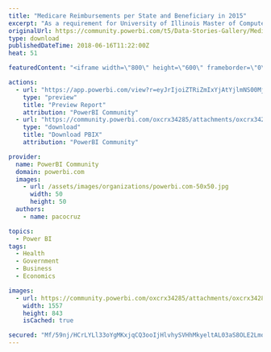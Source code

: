 ```yaml
---
title: "Medicare Reimbursements per State and Beneficiary in 2015"
excerpt: "As a requirement for University of Illinois Master of Computer Science."
originalUrl: https://community.powerbi.com/t5/Data-Stories-Gallery/Medicare-Reimbursements-per-State-and-Beneficiary-in-2015/m-p/441325
type: download
publishedDateTime: 2018-06-16T11:22:00Z
heat: 51

featuredContent: "<iframe width=\"800\" height=\"600\" frameborder=\"0\" src=\"https://app.powerbi.com/view?r=eyJrIjoiZTRiZmIxYjAtYjlmNS00Mjk2LWExMWEtMmUwMjNkNDEyZTQxIiwidCI6ImZhMWY5MWJiLTJkYzgtNGFjNS05MjM1LWI0YzM4OWY5ZDI5NiIsImMiOjZ9\"></iframe>"

actions:
  - url: "https://app.powerbi.com/view?r=eyJrIjoiZTRiZmIxYjAtYjlmNS00Mjk2LWExMWEtMmUwMjNkNDEyZTQxIiwidCI6ImZhMWY5MWJiLTJkYzgtNGFjNS05MjM1LWI0YzM4OWY5ZDI5NiIsImMiOjZ9"
    type: "preview"
    title: "Preview Report"
    attribution: "PowerBI Community"
  - url: "https://community.powerbi.com/oxcrx34285/attachments/oxcrx34285/DataStoriesGallery/2006/2/CS498%20-%20Dashboard.pbix"
    type: "download"
    title: "Download PBIX"
    attribution: "PowerBI Community"

provider:
  name: PowerBI Community
  domain: powerbi.com
  images:
    - url: /assets/images/organizations/powerbi.com-50x50.jpg
      width: 50
      height: 50
  authors:
    - name: pacocruz

topics:
  - Power BI
tags:
  - Health
  - Government
  - Business
  - Economics

images:
  - url: https://community.powerbi.com/oxcrx34285/attachments/oxcrx34285/DataStoriesGallery/2006/1/snip_20180616112212.png
    width: 1557
    height: 843
    isCached: true

secured: "Mf/59nj/HCrLYLl33oYgMKxjqCQ3ooIjHlvhySVHhMkyeltAL03aS8OLE2LmoyPNp6R3Bn4qGtJ0JYdm+QL18EzfBj+GlmynFbU/8KJFzQUN3rEleRzX8lodb8eBGFOA85KDyoclPkrIXIzlqpJWD8XbT8l8HI63WCVkPmu9B3+Uy0mFmmZC7MLbvOtNCrx5XEHjQ0d7W/52oNWlv0x8f4ZyMaolCF8mWZRzc1NtEgB71YaOOtGeO3fu40iRAcH13UpytCvgvIkOmSgthOASobm69jpYWFQLYHksgtB61oZFN9vJc7n08jL7AXKjBrGJWAOMKav1xDUobSCx+BuQMEs9rp9ux9nCsp6DSkju64KXL07KzvvsL4CgmOghI4wF;o3TndSilo9sQAjlKVwOcAw=="
---
```


